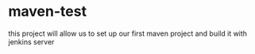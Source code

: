 # maven-test
this project will allow us to set up our first maven project and build it with jenkins server
